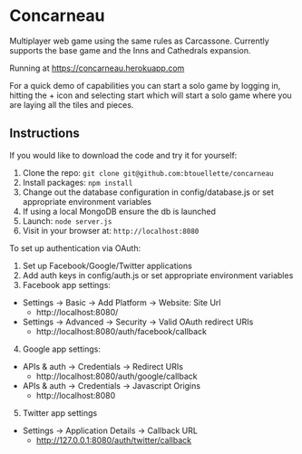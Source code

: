 # Concarneau

Multiplayer web game using the same rules as Carcassone. Currently supports the base game and the Inns and Cathedrals expansion.

Running at https://concarneau.herokuapp.com

For a quick demo of capabilities you can start a solo game by logging in, hitting the + icon and selecting start which will start a solo game where you are laying all the tiles and pieces.

## Instructions

If you would like to download the code and try it for yourself:

1. Clone the repo: `git clone git@github.com:btouellette/concarneau`
2. Install packages: `npm install`
3. Change out the database configuration in config/database.js or set appropriate environment variables
4. If using a local MongoDB ensure the db is launched
5. Launch: `node server.js`
6. Visit in your browser at: `http://localhost:8080`

To set up authentication via OAuth:

1. Set up Facebook/Google/Twitter applications 
2. Add auth keys in config/auth.js or set appropriate environment variables
3. Facebook app settings:
 * Settings -> Basic -> Add Platform -> Website: Site Url
    * http://localhost:8080/
 * Settings -> Advanced -> Security -> Valid OAuth redirect URIs
    * http://localhost:8080/auth/facebook/callback
4. Google app settings:
 * APIs & auth -> Credentials -> Redirect URIs
    * http://localhost:8080/auth/google/callback 
 * APIs & auth -> Credentials -> Javascript Origins
    * http://localhost:8080
5. Twitter app settings
 * Settings -> Application Details -> Callback URL
    * http://127.0.0.1:8080/auth/twitter/callback
